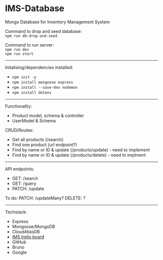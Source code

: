 # IMS-Database
Mongo Database for Inventory Management System

Command to drop and seed database:\
`npm run db:drop-and-seed`

Command to run server:\
`npm run dev`\
`npm run start`

---
Initalising/dependencies installed:
- `npm init -y`
- `npm install mongoose express`
- `npm install --save-dev nodemon`
- `npm install dotenv`

----
Functionality:
- Product model, schema & controller
- UserModel & Schema

CRUD/Routes:
- Get all products (/search)
- Find one product (url endpoint?)
- Find by name or ID & update (/products/update) - need to implement
- Find by name or ID & update (/products/delete) - need to implment

---
API endpoints:
- GET: /search
- GET: /query
- PATCH: /update

To do:
PATCH: /updateMany?
DELETE: ?


---
Techstack:
- Express
- Mongoose/MongoDB
- CloudAtlasDB
- [IMS trello board](https://trello.com/b/RkNm85hb)
- GitHub
- Bruno
- Google
